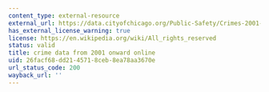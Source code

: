 ```yaml
---
content_type: external-resource
external_url: https://data.cityofchicago.org/Public-Safety/Crimes-2001-to-present/ijzp-q8t2
has_external_license_warning: true
license: https://en.wikipedia.org/wiki/All_rights_reserved
status: valid
title: crime data from 2001 onward online
uid: 26facf68-dd21-4571-8ceb-8ea78aa3670e
url_status_code: 200
wayback_url: ''
---
```

